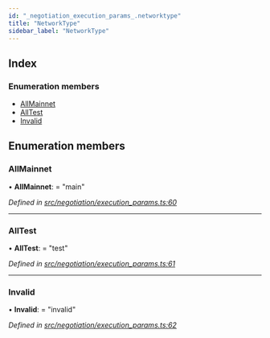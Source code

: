 ```yaml
---
id: "_negotiation_execution_params_.networktype"
title: "NetworkType"
sidebar_label: "NetworkType"
---
```


## Index

### Enumeration members

* [AllMainnet](_negotiation_execution_params_.networktype.md#allmainnet)
* [AllTest](_negotiation_execution_params_.networktype.md#alltest)
* [Invalid](_negotiation_execution_params_.networktype.md#invalid)

## Enumeration members

###  AllMainnet

• **AllMainnet**: = "main"

*Defined in [src/negotiation/execution_params.ts:60](https://github.com/comit-network/comit-js-sdk/blob/cef77e4/src/negotiation/execution_params.ts#L60)*

___

###  AllTest

• **AllTest**: = "test"

*Defined in [src/negotiation/execution_params.ts:61](https://github.com/comit-network/comit-js-sdk/blob/cef77e4/src/negotiation/execution_params.ts#L61)*

___

###  Invalid

• **Invalid**: = "invalid"

*Defined in [src/negotiation/execution_params.ts:62](https://github.com/comit-network/comit-js-sdk/blob/cef77e4/src/negotiation/execution_params.ts#L62)*
